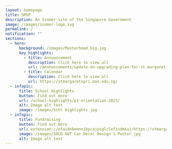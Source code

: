 ```yaml
---
layout: homepage
title: SMSP
description: An Isomer site of the Singapore Government
image: /images/isomer-logo.svg
permalink: /
notification: ""
sections:
  - hero:
      background: /images/Masterhead_big.jpg
      key_highlights:
        - title: Announcement
          description: Click here to view all
          url: /announcements/update-on-upgrading-plan-for-st-margaret-s-school-primary/
        - title: Calendar
          description: Click here to view all
          url: https://stmargaretspri.moe.edu.sg/
  - infopic:
      title: School Highlights
      button: find out more
      url: /school-highlights/p1-orientation-2023/
      alt: Image alt text
      image: /images/Schl Highlights.jpg
  - infopic:
      title: Fundraising
      button: Find out more
      url: extension://efaidnbmnnnibpcajpcglclefindmkaj/https://stmargaretspri.moe.edu.sg/qql/slot/u209/Popup%20Banner/PUP%20Fundraising%202021.pdf
      image: /images/SOLD OUT Car Decal Design 1 Poster.jpg
      alt: Image alt text
---
```

